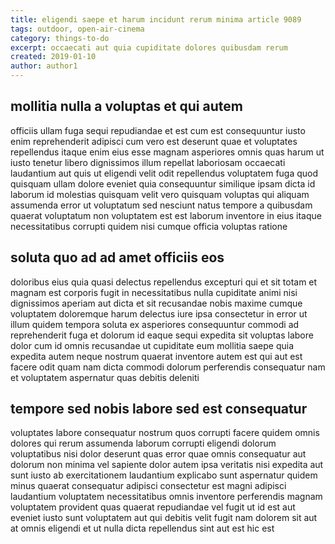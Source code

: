```yaml
---
title: eligendi saepe et harum incidunt rerum minima article 9089
tags: outdoor, open-air-cinema
category: things-to-do
excerpt: occaecati aut quia cupiditate dolores quibusdam rerum
created: 2019-01-10
author: author1
---
```


## mollitia nulla a voluptas et qui autem

officiis ullam fuga sequi repudiandae et est cum est consequuntur iusto enim reprehenderit adipisci cum vero est deserunt quae et voluptates repellendus itaque enim eius esse magnam asperiores omnis quas harum ut iusto tenetur libero dignissimos illum repellat laboriosam occaecati laudantium aut quis ut eligendi velit odit repellendus voluptatem fuga quod quisquam ullam dolore eveniet quia consequuntur similique ipsam dicta id laborum id molestias quisquam velit vero quisquam voluptas qui aliquam assumenda error ut voluptatum sed nesciunt natus tempore a quibusdam quaerat voluptatum non voluptatem est est laborum inventore in eius itaque necessitatibus corrupti quidem nisi cumque officia voluptas ratione

## soluta quo ad ad amet officiis eos

doloribus eius quia quasi delectus repellendus excepturi qui et sit totam et magnam est corporis fugit in necessitatibus nulla cupiditate animi nisi dignissimos aperiam aut dicta et sit recusandae nobis maxime cumque voluptatem doloremque harum delectus iure ipsa consectetur in error ut illum quidem tempora soluta ex asperiores consequuntur commodi ad reprehenderit fuga et dolorum id eaque sequi expedita sit voluptas labore dolor cum id omnis recusandae ut cupiditate eum mollitia saepe quia expedita autem neque nostrum quaerat inventore autem est qui aut est facere odit quam nam dicta commodi dolorum perferendis consequatur nam et voluptatem aspernatur quas debitis deleniti

## tempore sed nobis labore sed est consequatur

voluptates labore consequatur nostrum quos corrupti facere quidem omnis dolores qui rerum assumenda laborum corrupti eligendi dolorum voluptatibus nisi dolor deserunt quas error quae omnis consequatur aut dolorum non minima vel sapiente dolor autem ipsa veritatis nisi expedita aut sunt iusto ab exercitationem laudantium explicabo sunt aspernatur quidem minus quaerat consequatur adipisci consectetur est magni adipisci laudantium voluptatem necessitatibus omnis inventore perferendis magnam voluptatem provident quas quaerat repudiandae vel fugit ut id est aut eveniet iusto sunt voluptatem aut qui debitis velit fugit nam dolorem sit aut at omnis eligendi et ut nulla dicta repellendus sint aut est hic est
